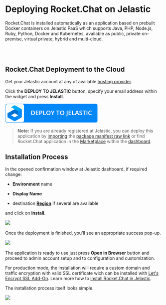 # Deploying Rocket.Chat on Jelastic
Rocket.Chat is installed automatically as an application based on prebuilt Docker containers on Jelastic PaaS which supports Java, PHP, Node.js, Ruby, Python, Docker and Kubernetes, available as public, private on-premise, virtual private, hybrid and multi-cloud.  
  
&nbsp;  
&nbsp;  
## Rocket.Chat Deployment to the Cloud

Get your Jelastic account at any of available [hosting provider](https://jelastic.cloud/).

Click the **DEPLOY TO JELASTIC** button, specify your email address within the widget and press **Install**.

[![Deploy to Jelastic](https://github.com/jelastic-jps/git-push-deploy/raw/master/images/deploy-to-jelastic.png)](https://jelastic.com/install-application/?manifest=https://raw.githubusercontent.com/jelastic-jps/rocket-chat/master/manifest.jps)

> **Note:** If you are already registered at Jelastic, you can deploy this application by [importing](https://docs.jelastic.com/environment-import) the  [package manifest raw link](https://raw.githubusercontent.com/jelastic-jps/rocket-chat/master/manifest.jps) or find Rocket.Chat application in the [Marketplace](https://docs.jelastic.com/marketplace) within the [dashboard](https://docs.jelastic.com/dashboard-guide).

  
## Installation Process

In the opened confirmation window at Jelastic dashboard, if required change:  

* __Environment__ name  

* __Display Name__  

* destination __[Region](https://docs.jelastic.com/environment-regions)__ if several are available  

and click on __Install__.

<p align="left"> 
<img src="https://github.com/jelastic-jps/rocket-chat/raw/master/images/install.png" width="500">
</p>

Once the deployment is finished, you’ll see an appropriate success pop-up.

<p align="left"> 
<img src="https://github.com/jelastic-jps/rocket-chat/raw/master/images/success.png" width="350">
</p>

 The application is ready to use just press **Open in Browser** button and proceed to admin account setup and to configuration and customization.

For production mode, the installation will require a custom domain and traffic encryption with valid SSL certificate wich can be installed with [Let's Encrypt SSL Add-On](https://jelastic.com/blog/free-ssl-certificates-with-lets-encrypt/). Learn more how to [install Rocket.Chat in Jelastic](https://jelastic.com/blog/install-rocketchat-server/).

The installation process itself looks simple.

<p align="left"> 
<img src="https://github.com/jelastic-jps/rocket-chat/raw/master/images/rocketchat.gif" width="1920">
</p>
